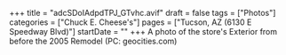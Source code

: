 +++
title = "adcSDoIAdpdTPJ_GTvhc.avif"
draft = false
tags = ["Photos"]
categories = ["Chuck E. Cheese's"]
pages = ["Tucson, AZ (6130 E Speedway Blvd)"]
startDate = ""
+++
A photo of the store's Exterior from before the 2005 Remodel (PC: geocities.com)
